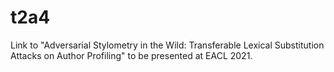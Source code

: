 # t2a4
Link to "Adversarial Stylometry in the Wild: Transferable Lexical Substitution Attacks on Author Profiling" to be presented at EACL 2021. 
